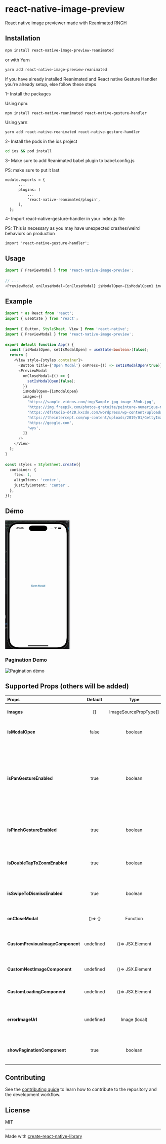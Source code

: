 # react-native-image-preview

React native image previewer made with Reanimated RNGH

## Installation

```sh
npm install react-native-image-preview-reanimated
```
or with Yarn
```sh
yarn add react-native-image-preview-reanimated
```
If you have already installed Reanimated and React native Gesture Handler you're already setup, else follow these steps

1- Install the packages

Using npm:
```sh
npm install react-native-reanimated react-native-gesture-handler
```
Using yarn:
```sh
yarn add react-native-reanimated react-native-gesture-handler
```
2- Install the pods in the ios project
```sh
cd ios && pod install
```

3- Make sure to add Reanimated babel plugin to babel.config.js

PS: make sure to put it last
```
module.exports = {
      ...
      plugins: [
          ...
          'react-native-reanimated/plugin',
      ],
  };
```

4- Import react-native-gesture-handler in your index.js file

PS: This is necessary as you may have unexpected crashes/weird behaviors on production
```
import 'react-native-gesture-handler';
```

## Usage

```js
import { PreviewModal } from 'react-native-image-preview';

// ...
<PreviewModal onCloseModal={onCloseModal} isModalOpen={isModalOpen} images={[]}/>
```

## Example
``` typescript jsx
import * as React from 'react';
import { useState } from 'react';

import { Button, StyleSheet, View } from 'react-native';
import { PreviewModal } from 'react-native-image-preview';

export default function App() {
  const [isModalOpen, setIsModalOpen] = useState<boolean>(false);
  return (
    <View style={styles.container}>
      <Button title={'Open Modal'} onPress={() => setIsModalOpen(true)} />
      <PreviewModal
        onCloseModal={() => {
          setIsModalOpen(false);
        }}
        isModalOpen={isModalOpen}
        images={[
          'https://sample-videos.com/img/Sample-jpg-image-30mb.jpg',
          'https://img.freepik.com/photos-gratuite/peinture-numerique-montagne-arbre-colore-au-premier-plan_1340-25699.jpg?size=626&ext=jpg&ga=GA1.1.1826414947.1699142400&semt=ais',
          'https://dfstudio-d420.kxcdn.com/wordpress/wp-content/uploads/2019/06/digital_camera_photo-1080x675.jpg',
          'https://theintercept.com/wp-content/uploads/2019/01/GettyImages-1077343584-1547140810-e1547141434550.jpg?fit=5000%2C2500',
          'https://google.com',
          'wys',
        ]}
      />
    </View>
  );
}

const styles = StyleSheet.create({
  container: {
    flex: 1,
    alignItems: 'center',
    justifyContent: 'center',
  },
});

```

## Démo
<img src="example/PreviewModal.gif" alt='Demo video'>

### Pagination Demo
<img src="example/PaginationComponentExample.gif" width='200' alt='Pagination démo'>

## Supported Props (others will be added)

| Props                            |  Default  |         Type          | Description                                                                                                                                        |
|:---------------------------------|:---------:|:---------------------:|:---------------------------------------------------------------------------------------------------------------------------------------------------|
| **images**                       |    []     | ImageSourcePropType[] | Array of images to be shown                                                                                                                        |
| **isModalOpen**                  |   false   |        boolean        | A boolean defining if the modal is open or not                                                                                                     |
| **isPanGestureEnabled**          |   true    |        boolean        | A boolean defining if the pan gesture is enabled or not  (PS: setting this to false will disable the next/previous gesture and the drag to dismiss |
| **isPinchGestureEnabled**        |   true    |        boolean        | A boolean defining if the pinch gesture is enabled or not                                                                                          |
| **isDoubleTapToZoomEnabled**     |   true    |        boolean        | A boolean defining if the double tap gesture is enabled or not                                                                                     |
| **isSwipeToDismissEnabled**      |   true    |        boolean        | A boolean defining if the modal should swipe to dismiss                                                                                            |
| **onCloseModal**                 |  ()=> {}  |       Function        | executes a callback closing the modal                                                                                                              |
| **CustomPreviousImageComponent** | undefined |   ()=> JSX.Element    | Allows us to set custom previous image component                                                                                                   |
| **CustomNextImageComponent**     | undefined |   ()=> JSX.Element    | Allows us to set custom next image component                                                                                                       |
| **CustomLoadingComponent**       | undefined |   ()=> JSX.Element    | Allows us to set custom image loader component                                                                                                     |
| **errorImageUrl**                | undefined |     Image (local)     | Allows us to set custom error image for failed network images                                                                                      |
| **showPaginationComponent**      |   true    |        boolean        | Allows us to show/hide the pagination component                                                                                                    |

## Contributing

See the [contributing guide](CONTRIBUTING.md) to learn how to contribute to the repository and the development workflow.

## License

MIT

---

Made with [create-react-native-library](https://github.com/callstack/react-native-builder-bob)
